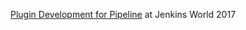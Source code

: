 [Plugin Development for Pipeline](https://jenkinsworld20162017.sched.com/event/ALMs/plugin-development-for-pipeline) at Jenkins World 2017

